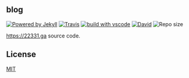 
## blog

[![Powered by Jekyll](https://img.shields.io/badge/Powered%20by-Jekyll-blue.svg?style=flat-square)](https://jekyllrb.com/) [![Travis](https://img.shields.io/travis/biezhi/blog.svg?style=flat-square)](https://travis-ci.org/biezhi/blog) [![build with vscode](https://img.shields.io/badge/build%20with-vscode-blue.svg?style=flat-square)](https://code.visualstudio.com) [![David](https://img.shields.io/david/biezhi/blog.svg?style=flat-square)](https://github.com/biezhi/blog)
 ![Repo size](https://img.shields.io/github/repo-size/biezhi/blog.svg?style=flat-square&colorB=328657)

https://22331.ga source code.

## License

[MIT](LICENSE)
